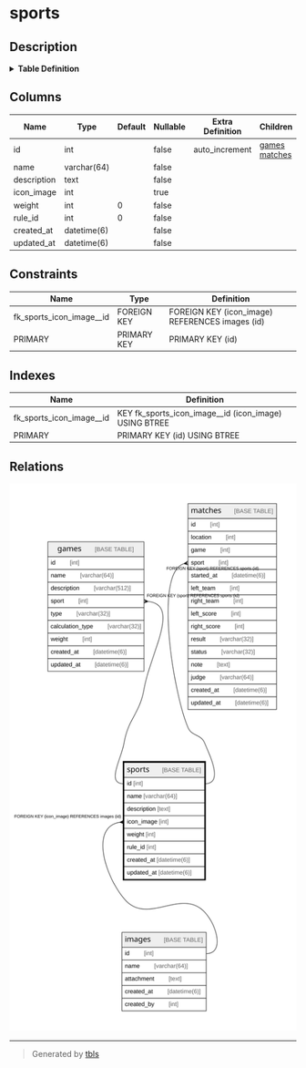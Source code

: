 # sports

## Description

<details>
<summary><strong>Table Definition</strong></summary>

```sql
CREATE TABLE `sports` (
  `id` int NOT NULL AUTO_INCREMENT,
  `name` varchar(64) NOT NULL,
  `description` text NOT NULL,
  `icon_image` int DEFAULT NULL,
  `weight` int NOT NULL DEFAULT '0',
  `rule_id` int NOT NULL DEFAULT '0',
  `created_at` datetime(6) NOT NULL,
  `updated_at` datetime(6) NOT NULL,
  PRIMARY KEY (`id`),
  KEY `fk_sports_icon_image__id` (`icon_image`),
  CONSTRAINT `fk_sports_icon_image__id` FOREIGN KEY (`icon_image`) REFERENCES `images` (`id`) ON DELETE SET NULL ON UPDATE RESTRICT
) ENGINE=InnoDB DEFAULT CHARSET=utf8mb4 COLLATE=utf8mb4_0900_ai_ci
```

</details>

## Columns

| Name | Type | Default | Nullable | Extra Definition | Children | Parents | Comment |
| ---- | ---- | ------- | -------- | ---------------- | -------- | ------- | ------- |
| id | int |  | false | auto_increment | [games](games.md) [matches](matches.md) |  |  |
| name | varchar(64) |  | false |  |  |  |  |
| description | text |  | false |  |  |  |  |
| icon_image | int |  | true |  |  | [images](images.md) |  |
| weight | int | 0 | false |  |  |  |  |
| rule_id | int | 0 | false |  |  |  |  |
| created_at | datetime(6) |  | false |  |  |  |  |
| updated_at | datetime(6) |  | false |  |  |  |  |

## Constraints

| Name | Type | Definition |
| ---- | ---- | ---------- |
| fk_sports_icon_image__id | FOREIGN KEY | FOREIGN KEY (icon_image) REFERENCES images (id) |
| PRIMARY | PRIMARY KEY | PRIMARY KEY (id) |

## Indexes

| Name | Definition |
| ---- | ---------- |
| fk_sports_icon_image__id | KEY fk_sports_icon_image__id (icon_image) USING BTREE |
| PRIMARY | PRIMARY KEY (id) USING BTREE |

## Relations

![er](sports.svg)

---

> Generated by [tbls](https://github.com/k1LoW/tbls)
